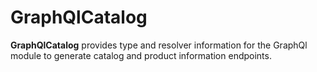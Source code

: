 # GraphQlCatalog

**GraphQlCatalog** provides type and resolver information for the GraphQl module
to generate catalog and product information endpoints.

